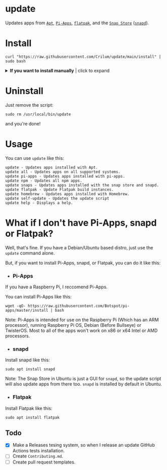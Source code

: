 # update
Updates apps from [`Apt`](https://en.wikipedia.org/wiki/APT_(software)),  [`Pi-Apps`](https://github.com/Botspot/pi-apps),     [`flatpak`](https://www.flatpak.org/), and the [`Snap Store`](https://snapcraft.io/) ([`snapd`](https://snapcraft.io)).




# Install
```
curl "https://raw.githubusercontent.com/Crilum/update/main/install" | sudo bash
```


 <details> 
 <summary><b>If you want to install manually</b> | click to expand</summary>
Clone the repository:
```
 git clone https://github.com/Crilum/update/
```

Or, if you have GitHub CLI:
```
gh repo clone Crilum/update/
```

Copy the Update Script to `/usr/local/bin/`:
```
cd update && sudo cp update /usr/local/bin/update
```

Make it executable:
```
sudo chmod +x /usr/local/bin/update
```

Remove the cloned repository (This is optional):
```
rm /path/to/update
```

</details>
 
 


# Uninstall
Just remove the script:

```
sudo rm /usr/local/bin/update
```

and you're done!


# Usage
You can use `update` like this:
```
update - Updates apps installed with Apt.
update all - Updates apps on all supported systems.
update pi-apps - Updates apps installed with pi-apps.
update npm - Updates all npm apps.
update snaps - Updates apps installed with the snap store and snapd.
update flatpak - Update Flatpak build instances.
update homebrew - Updates apps installed with Homebrew.
update self-update - Updates the update script
update help - Displays a help.
```

# What if I don't have Pi-Apps, snapd or Flatpak?
Well, that's fine. If you have a Debian/Ubuntu based distro, just use the `update` command alone.

But, if you want to install Pi-Apps, snapd, or Flatpak, you can do it like this:
- ### Pi-Apps

If you have a Raspberry Pi, I reccomend Pi-Apps.

You can install Pi-Apps like this:
```
wget -qO- https://raw.githubusercontent.com/Botspot/pi-apps/master/install | bash
```
Note: Pi-Apps is intended for use on the Raspberry Pi (Which has an ARM processor), running Raspberry Pi OS, Debian (Before Bullseye) or TwisterOS. 
Most to all of the apps won't work on x86 or x64 Intel or AMD processors. 
- ### snapd
Install snapd like this:
```
sudo apt install snapd
```

Note: The Snap Store in Ubuntu is just a GUI for `snapd`, so the update script will also update apps from there too. `snapd` is installed by default in Ubuntu.

- ### Flatpak
Install Flatpak like this:
```
sudo apt install flatpak
```

## Todo

- [x] Make a Releases tesing system, so when I release an update GitHub Actions tests installation.
- [ ] Create `Contributing.md`.
- [ ] Create pull request templates.
